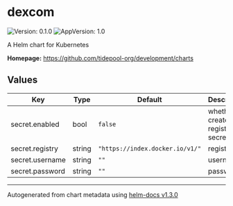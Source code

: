 # dexcom

![Version: 0.1.0](https://img.shields.io/badge/Version-0.1.0-informational?style=flat-square) ![AppVersion: 1.0](https://img.shields.io/badge/AppVersion-1.0-informational?style=flat-square)

A Helm chart for Kubernetes

**Homepage:** <https://github.com/tidepool-org/development/charts>

## Values

| Key | Type | Default | Description |
|-----|------|---------|-------------|
| secret.enabled | bool | `false` | whether to create registry secret |
| secret.registry | string | `"https://index.docker.io/v1/"` | registry |
| secret.username | string | `""` | username |
| secret.password | string | `""` | password |

----------------------------------------------
Autogenerated from chart metadata using [helm-docs v1.3.0](https://github.com/norwoodj/helm-docs/releases/v1.3.0)
